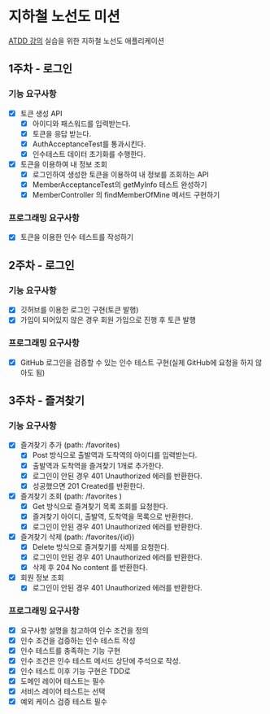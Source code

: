 # 지하철 노선도 미션
[ATDD 강의](https://edu.nextstep.camp/c/R89PYi5H) 실습을 위한 지하철 노선도 애플리케이션

## 1주차 - 로그인
### 기능 요구사항
 - [x] 토큰 생성 API 
   - [x] 아이디와 패스워드를 입력받는다.
   - [x] 토큰을 응답 받는다.
   - [x] AuthAcceptanceTest를 통과시킨다.
   - [x] 인수테스트 데이터 초기화를 수행한다.
 - [x] 토큰을 이용하여 내 정보 조회
   - [x] 로그인하여 생성한 토큰을 이용하여 내 정보를 조회하는 API
   - [x] MemberAcceptanceTest의 getMyInfo 테스트 완성하기
   - [x] MemberController 의 findMemberOfMine 메서드 구현하기
### 프로그래밍 요구사항
 - [x] 토큰을 이용한 인수 테스트를 작성하기

## 2주차 - 로그인
### 기능 요구사항
 - [x] 깃허브를 이용한 로그인 구현(토큰 발행)
 - [x] 가입이 되어있지 않은 경우 회원 가입으로 진행 후 토큰 발행
### 프로그래밍 요구사항
 - [x] GitHub 로그인을 검증할 수 있는 인수 테스트 구현(실제 GitHub에 요청을 하지 않아도 됨)

## 3주차 - 즐겨찾기
### 기능 요구사항
 - [x] 즐겨찾기 추가 (path: /favorites)
   - [x] Post 방식으로 출발역과 도착역의 아이디를 입력받는다. 
   - [x] 출발역과 도착역을 즐겨찾기 1개로 추가한다. 
   - [x] 로그인이 안된 경우 401 Unauthorized 에러를 반환한다.
   - [x] 성공했으면  201 Created를 반환한다.
 - [x] 즐겨찾기 조회 (path: /favorites )
   - [x] Get 방식으로 즐겨찾기 목록 조회를 요청한다.
   - [x] 즐겨찾기 아이디, 출발역, 도착역을 목록으로 반환한다.
   - [x] 로그인이 안된 경우 401 Unauthorized 에러를 반환한다.
 - [x] 즐겨찾기 삭제 (path: /favorites/{id})
   - [x] Delete 방식으로 즐겨찾기를 삭제를 요청한다. 
   - [x] 로그인이 안된 경우 401 Unauthorized 에러를 반환한다.
   - [x] 삭제 후 204 No content 를 반환한다.
 - [x] 회원 정보 조회
   - [x] 로그인이 안된 경우 401 Unauthorized 에러를 반환한다.
### 프로그래밍 요구사항
 - [x] 요구사항 설명을 참고하여 인수 조건을 정의
 - [x] 인수 조건을 검증하는 인수 테스트 작성
 - [x] 인수 테스트를 충족하는 기능 구현
 - [x] 인수 조건은 인수 테스트 메서드 상단에 주석으로 작성.
 - [x] 인수 테스트 이후 기능 구현은 TDD로
 - [x] 도메인 레이어 테스트는 필수
 - [x] 서비스 레이어 테스트는 선택
 - [x] 예외 케이스 검증 테스트 필수
